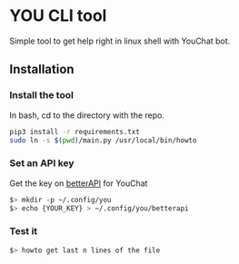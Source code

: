 # YOU CLI tool

Simple tool to get help right in linux shell with YouChat bot.

## Installation

### Install the tool

In bash, cd to the directory with the repo.

```bash
pip3 install -r requirements.txt
sudo ln -s $(pwd)/main.py /usr/local/bin/howto 
``` 

### Set an API key

Get the key on [betterAPI](https://api.betterapi.net/) for YouChat
```bash
$> mkdir -p ~/.config/you
$> echo {YOUR_KEY} > ~/.config/you/betterapi
```

### Test it

```bash
$> howto get last n lines of the file 
```
